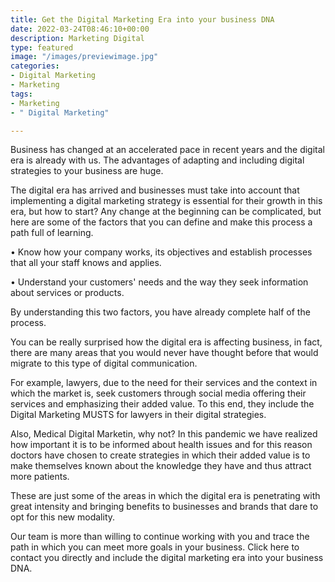 ```yaml
---
title: Get the Digital Marketing Era into your business DNA
date: 2022-03-24T08:46:10+00:00
description: Marketing Digital
type: featured
image: "/images/previewimage.jpg"
categories:
- Digital Marketing
- Marketing
tags:
- Marketing
- " Digital Marketing"

---
```

Business has changed at an accelerated pace in recent years and the digital era is already with us. The advantages of adapting and including digital strategies to your business are huge.

The digital era has arrived and businesses must take into account that implementing a digital marketing strategy is essential for their growth in this era, but how to start? Any change at the beginning can be complicated, but here are some of the factors that you can define and make this process a path full of learning.

• Know how your company works, its objectives and establish processes that all your staff knows and applies.

• Understand your customers' needs and the way they seek information about services or products.

By understanding this two factors, you have already complete half of the process.

You can be really surprised how the digital era is affecting business, in fact, there are many areas that you would never have thought before that would migrate to this type of digital communication.

For example, lawyers, due to the need for their services and the context in which the market is, seek customers through social media offering their services and emphasizing their added value. To this end, they include the Digital Marketing MUSTS for lawyers in their digital strategies.

Also, Medical Digital Marketin, why not? In this pandemic we have realized how important it is to be informed about health issues and for this reason doctors have chosen to create strategies in which their added value is to make themselves known about the knowledge they have and thus attract more patients.

These are just some of the areas in which the digital era is penetrating with great intensity and bringing benefits to businesses and brands that dare to opt for this new modality.

Our team is more than willing to continue working with you and trace the path in which you can meet more goals in your business. Click here to contact you directly and include the digital marketing era into your business DNA.